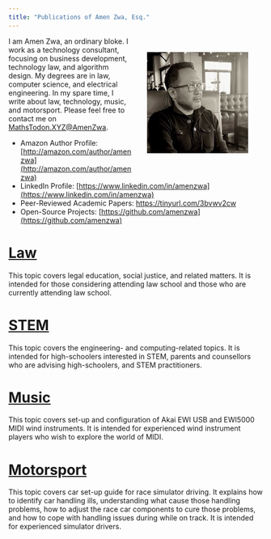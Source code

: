 ```yaml
---
title: "Publications of Amen Zwa, Esq."
---
```


<img src="./AmenZwa.jpeg" alt="Amen restaurant BW" style="float:right;margin:20px;padding:10px" />I am Amen Zwa, an ordinary bloke. I work as a technology consultant, focusing on business development, technology law, and algorithm design. My degrees are in law, computer science, and electrical engineering. In my spare time, I write about law, technology, music, and motorsport. Please feel free to contact me on <a rel="me" href="https://mathstodon.xyz/@AmenZwa">MathsTodon.XYZ@AmenZwa</a>.

- Amazon Author Profile: [http://amazon.com/author/amenzwa](http://amazon.com/author/amenzwa)
- LinkedIn Profile: [https://www.linkedin.com/in/amenzwa](https://www.linkedin.com/in/amenzwa)
- Peer-Reviewed Academic Papers: https://tinyurl.com/3bvwv2cw
- Open-Source Projects: [https://github.com/amenzwa](https://github.com/amenzwa)

# [Law](law/index.md)

This topic covers legal education, social justice, and related matters. It is intended for those considering attending law school and those who are currently attending law school.

# [STEM](stem/index.md)

This topic covers the engineering- and computing-related topics. It is intended for high-schoolers interested in STEM, parents and counsellors who are advising high-schoolers, and STEM practitioners.

# [Music](music/index.md)

This topic covers set-up and configuration of Akai EWI USB and EWI5000 MIDI wind instruments. It is intended for experienced wind instrument players who wish to explore the world of MIDI.

# [Motorsport](motorsport/index.md)

This topic covers car set-up guide for race simulator driving. It explains how to identify car handling ills, understanding what cause those handling problems, how to adjust the race car components to cure those problems, and how to cope with handling issues during while on track. It is intended for experienced simulator drivers.
